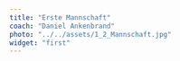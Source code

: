 ```yaml
---
title: "Erste Mannschaft"
coach: "Daniel Ankenbrand"
photo: "../../assets/1_2_Mannschaft.jpg"
widget: "first"
---
```

